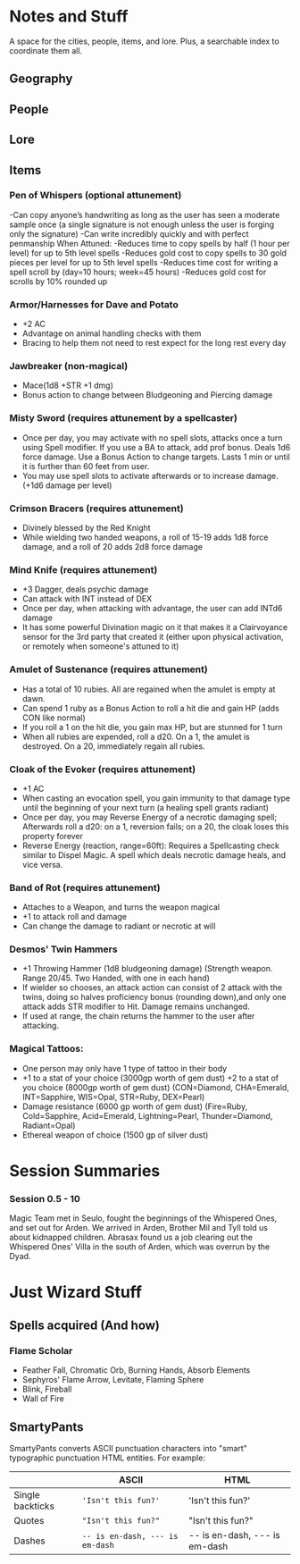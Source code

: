 

# Notes and Stuff
A space for the cities, people, items, and lore.
Plus, a searchable index to coordinate them all.

## Geography
 


## People



## Lore



## Items
### Pen of Whispers (optional attunement) 
-Can copy anyone’s handwriting as long as the user has seen a moderate sample once (a single signature is not enough unless the user is forging only the signature)
-Can write incredibly quickly and with perfect penmanship
When Attuned:
-Reduces time to copy spells by half (1 hour per level) for up to 5th level spells
-Reduces gold cost to copy spells to 30 gold pieces per level for up to 5th level spells
-Reduces time cost for writing a spell scroll by (day=10 hours; week=45 hours)
-Reduces gold cost for scrolls by 10% rounded up

### Armor/Harnesses for Dave and Potato
- +2 AC
- Advantage on animal handling checks with them
- Bracing to help them not need to rest expect for the long rest every day

### Jawbreaker (non-magical)
- Mace(1d8 +STR +1 dmg)
- Bonus action to change between Bludgeoning and Piercing damage

### Misty Sword (requires attunement by a spellcaster)
- Once per day, you may activate with no spell slots, attacks once a turn using Spell modifier. If you use a BA to attack, add prof bonus. Deals 1d6 force damage. Use a Bonus Action to change targets. Lasts 1 min or until it is further than 60 feet from user.
- You may use spell slots to activate afterwards or to increase damage. (+1d6 damage per level)

### Crimson Bracers (requires attunement)
- Divinely blessed by the Red Knight
- While wielding two handed weapons, a roll of 15-19 adds 1d8 force damage, and a roll of 20 adds 2d8 force damage

### Mind Knife (requires attunement)
- +3 Dagger, deals psychic damage
- Can attack with INT instead of DEX
- Once per day, when attacking with advantage, the user can add INTd6 damage
- It has some powerful Divination magic on it that makes it a Clairvoyance sensor for the 3rd party that created it (either upon physical activation, or remotely when someone's attuned to it)

### Amulet of Sustenance (requires attunement)
- Has a total of 10 rubies. All are regained when the amulet is empty at dawn.
- Can spend 1 ruby as a Bonus Action to roll a hit die and gain HP (adds CON like normal)
- If you roll a 1 on the hit die, you gain max HP, but are stunned for 1 turn
- When all rubies are expended, roll a d20. On a 1, the amulet is destroyed. On a 20, immediately regain all rubies.

### Cloak of the Evoker (requires attunement)
- +1 AC
- When casting an evocation spell, you gain immunity to that damage type until the beginning of your next turn (a healing spell grants radiant)
- Once per day, you may Reverse Energy of a necrotic damaging spell; Afterwards roll a d20: on a 1, reversion fails; on a 20, the cloak loses this property forever
- Reverse Energy (reaction, range=60ft): Requires a Spellcasting check similar to Dispel Magic. A spell which deals necrotic damage heals, and vice versa.

### Band of Rot (requires attunement)
- Attaches to a Weapon, and turns the weapon magical
- +1 to attack roll and damage
- Can change the damage to radiant or necrotic at will

### Desmos' Twin Hammers
- +1 Throwing Hammer (1d8 bludgeoning damage) (Strength weapon. Range 20/45. Two Handed, with one in each hand)
- If wielder so chooses, an attack action can consist of 2 attack with the twins, doing so halves proficiency bonus (rounding down),and only one attack adds STR modifier to Hit. Damage remains unchanged.
- If used at range, the chain returns the hammer to the user after attacking.

### Magical Tattoos:
- One person may only have 1 type of tattoo in their body
- +1 to a stat of your choice (3000gp worth of gem dust)
    +2 to a stat of you choice (8000gp worth of gem dust) 
    (CON=Diamond, CHA=Emerald, INT=Sapphire, WIS=Opal, STR=Ruby, DEX=Pearl)
- Damage resistance (6000 gp worth of gem dust)
    (Fire=Ruby, Cold=Sapphire, Acid=Emerald, Lightning=Pearl, Thunder=Diamond, Radiant=Opal)
- Ethereal weapon of choice (1500 gp of silver dust)



# Session Summaries
### Session 0.5 - 10
Magic Team met in Seulo, fought the beginnings of the Whispered Ones, and set out for Arden.
We arrived in Arden, Brother Mil and Tyll told us about kidnapped children. Abrasax found us a job clearing out the Whispered Ones' Villa in the south of Arden, which was overrun by the Dyad.


# Just Wizard Stuff
## Spells acquired (And how)
### Flame Scholar
- Feather Fall, Chromatic Orb, Burning Hands, Absorb Elements
- Sephyros' Flame Arrow, Levitate, Flaming Sphere
- Blink, Fireball
- Wall of Fire


## SmartyPants

SmartyPants converts ASCII punctuation characters into "smart" typographic punctuation HTML entities. For example:

|                |ASCII                          |HTML                         |
|----------------|-------------------------------|-----------------------------|
|Single backticks|`'Isn't this fun?'`            |'Isn't this fun?'            |
|Quotes          |`"Isn't this fun?"`            |"Isn't this fun?"            |
|Dashes          |`-- is en-dash, --- is em-dash`|-- is en-dash, --- is em-dash|


